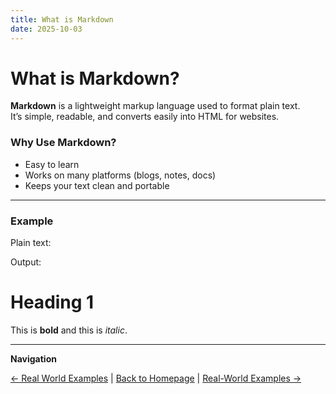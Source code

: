 ```yaml
---
title: What is Markdown
date: 2025-10-03
---
```

# What is Markdown?

**Markdown** is a lightweight markup language used to format plain text.  
It’s simple, readable, and converts easily into HTML for websites.

### Why Use Markdown?
- Easy to learn  
- Works on many platforms (blogs, notes, docs)  
- Keeps your text clean and portable  

---
### Example
Plain text:

Output:
# Heading 1  
This is **bold** and this is *italic*.

---

**Navigation**  

[← Real World Examples](page3-real-world-examples.md) | [Back to Homepage](../index.md) | [Real-World Examples →](page5-markdown-formatting-guide.md)